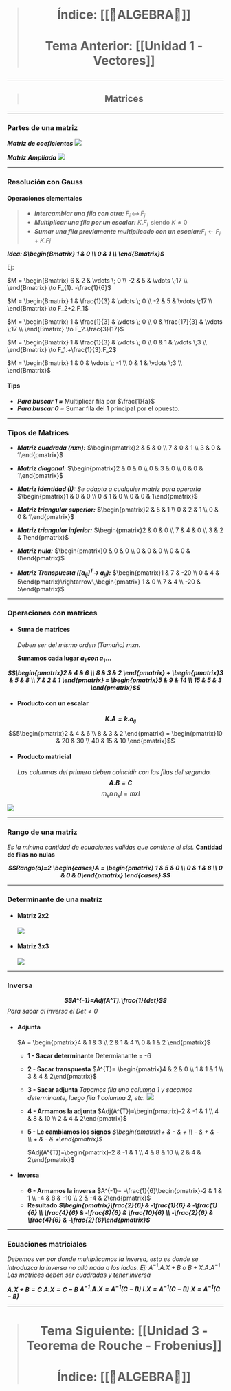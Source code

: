 > # <p align = "center">Índice: [[📐ALGEBRA📐]]</p>
> # <p align = "center"> Tema Anterior: [[Unidad 1 - Vectores]]</p>
---
> ## <p align = "center">Matrices</p>
---
### Partes de una matriz

***Matriz de coeficientes***
![](https://i.ibb.co/WKT7tbn/Pasted-image-20230720213629.png)

***Matriz Ampliada***
![](https://i.ibb.co/P13XLf2/Pasted-image-20230720214045.png)


---
### Resolución con Gauss
#### Operaciones elementales
> - ***Intercambiar una fila con otra:*** $F_{i}\,\leftrightarrow\,F_j$
>- ***Multiplicar una fila por un escalar:*** $K.F_{i}\,$    siendo $K\neq 0$
> - ***Sumar una fila previamente multiplicado con un escalar:***$F_{i}\leftarrow F_{i}+K.Fj$

***Idea: $\begin{Bmatrix}
       1 & 0   \\
       0 & 1  \\
        \end{Bmatrix}$***


 
Ej:

$M = \begin{Bmatrix}
       6 & 2 & \vdots \; 0    \\
       -2 & 5  &  \vdots \;17 \\
        \end{Bmatrix} \to F_{1}. -\frac{1}{6}$


$M = \begin{Bmatrix}
       1 & \frac{1}{3} & \vdots \; 0    \\
       -2 & 5  &  \vdots \;17 \\
        \end{Bmatrix} \to F_2+2.F_1$

$M = \begin{Bmatrix}
       1 & \frac{1}{3} & \vdots \; 0    \\
       0 & \frac{17}{3}  &  \vdots \;17 \\
        \end{Bmatrix} \to  F_2.\frac{3}{17}$

$M = \begin{Bmatrix}
       1 & \frac{1}{3} & \vdots \; 0    \\
       0 & 1 &  \vdots \;3 \\
        \end{Bmatrix} \to  F_1.+\frac{1}{3}.F_2$

$M = \begin{Bmatrix}
       1 & 0 & \vdots \; -1    \\
       0 & 1  &  \vdots \;3 \\
        \end{Bmatrix}$


#### Tips
- ***Para buscar 1 =***  Multiplicar fila por $\frac{1}{a}$
- ***Para buscar 0 =*** Sumar fila del 1 principal por el opuesto.

---
### Tipos de Matrices
- ***Matriz cuadrada (nxn):*** $\begin{pmatrix}2 & 5 & 0  \\ 7 & 0 & 1  \\ 3 & 0 & 1\end{pmatrix}$

- ***Matriz diagonal:*** $\begin{pmatrix}2 & 0 & 0  \\ 0 & 3 & 0  \\ 0 & 0 & 1\end{pmatrix}$

- ***Matriz identidad (I):***
*Se adapta a cualquier matriz para operarla*
 $\begin{pmatrix}1 & 0 & 0  \\ 0 & 1 & 0  \\ 0 & 0 & 1\end{pmatrix}$ 

- ***Matriz triangular superior:*** $\begin{pmatrix}2 & 5 & 1  \\ 0 & 2 & 1  \\ 0 & 0 & 1\end{pmatrix}$

- ***Matriz triangular inferior:*** $\begin{pmatrix}2 & 0 & 0  \\ 7 & 4 & 0  \\ 3 & 2 & 1\end{pmatrix}$

- ***Matriz nula:*** $\begin{pmatrix}0 & 0 & 0  \\ 0 & 0 & 0  \\ 0 & 0 & 0\end{pmatrix}$

- ***Matriz Transpuesta ($[a_{ij}]^T\rightarrow\,a_{ji}$):*** $\begin{pmatrix}1 & 7 & -20 \\ 0 & 4 & 5\end{pmatrix}\rightarrow\,\begin{pmatrix} 1 & 0 \\ 7  & 4 \\ -20 & 5\end{pmatrix}$

---
### Operaciones con matrices
- #### Suma de matrices
	*Deben ser del mismo orden (Tamaño) mxn.*


	**Sumamos cada lugar $a_{1}\, con\, a_{1}...$**

***$$\begin{pmatrix}2 & 4 & 6  \\ 8 & 3 & 2 \end{pmatrix} + \begin{pmatrix}3 & 5 & 8  \\ 7 & 2 & 1 \end{pmatrix} = \begin{pmatrix}5 & 9 & 14  \\ 15 & 5 & 3 \end{pmatrix}$$***

- #### Producto con un escalar
	***$$K.A=k.a_{ij}$$***

$$5\begin{pmatrix}2 & 4 & 6  \\ 8 & 3 & 2 \end{pmatrix} = \begin{pmatrix}10 & 20 & 30  \\ 40 & 15 & 10 \end{pmatrix}$$

- #### Producto matricial
	*Las columnas del primero deben coincidir con las filas del segundo.*
	***$$A.B = C$$***
	$$m_{x}n\, n_{x}l = mxl$$

![](https://i.ibb.co/pb2DKvw/Pasted-image-20230721005423.png)

---
### Rango de una matriz
*Es la mínima cantidad de ecuaciones validas que contiene el sist.*
**Cantidad de filas no nulas**

***$$Rango(a)=2 \begin{cases}A = \begin{pmatrix} 1 & 5 & 0 \\ 0 & 1 & 8 \\ 0 & 0 & 0\end{pmatrix} \end{cases} $$***

---
### Determinante de una matriz
- #### Matriz 2x2
	![](https://i.ibb.co/2SSpwbH/Pasted-image-20230721010750.png)

- #### Matriz 3x3
	![](https://i.ibb.co/8Kq2c3B/Pasted-image-20230721011559.png)

---
### Inversa
***$$A^{-1}=Adj(A^T).\frac{1}{det}$$***
*Para sacar al inversa el $Det \neq 0$*

- #### Adjunta
	$A = \begin{pmatrix}4 & 1 & 3 \\ 2 & 1 & 4 \\ 0 & 1 & 2 \end{pmatrix}$
	
	- **1 - Sacar determinante**
		Determianante = -6

	- **2 - Sacar transpuesta**
		$A^{T}= \begin{pmatrix}4 & 2 & 0 \\ 1 & 1 & 1 \\ 3 & 4 & 2\end{pmatrix}$
	- **3 - Sacar adjunta**
		*Tapamos fila uno columna 1 y sacamos determinante, luego fila 1 columna 2, etc.*
		![](https://i.ibb.co/vjLpK8J/Pasted-image-20230721144943.png)
	- **4 - Armamos la adjunta**
		$Adj(A^{T})=\begin{pmatrix}-2 & -1 & 1 \\ 4 & 8 & 10 \\ 2 & 4 & 2\end{pmatrix}$
	- **5 - Le cambiamos los signos**
		 *$\begin{pmatrix}+ & - & + \\ - & + & - \\ + & - & +\end{pmatrix}$*

		$Adj(A^{T})=\begin{pmatrix}-2 & -1 & 1 \\ 4 & 8 & 10 \\ 2 & 4 & 2\end{pmatrix}$
- #### Inversa

	- **6 - Armamos la inversa**
		$A^{-1}= -\frac{1}{6}\begin{pmatrix}-2 & 1 & 1 \\ -4 & 8 & -10 \\ 2 & -4 & 2\end{pmatrix}$
	- **Resultado**
		***$\begin{pmatrix}\frac{2}{6} & -\frac{1}{6} & -\frac{1}{6}  \\ \frac{4}{6} & -\frac{8}{6} & \frac{10}{6} \\ -\frac{2}{6} & \frac{4}{6} & -\frac{2}{6}\end{pmatrix}$***

---
### Ecuaciones matriciales

*Debemos ver por donde multiplicamos la inversa, esto es donde se introduzca la inversa no allá nada a los lados. Ej: $A^{-1}.A.X + B\: o \: B + X.A.A^{-1}$*
*Las matrices deben ser cuadradas y tener inversa*

***$A.X+B=C$***
***$A.X=C - B$***
***$A^{-1}.A.X=A^{-1}(C - B)$***
***$I.X=A^{-1}(C - B)$***
***$X=A^{-1}(C - B)$***


---
> # <p align = "center"> Tema Siguiente: [[Unidad 3 - Teorema de Rouche - Frobenius]]</p>
> # <p align = "center">Índice: [[📐ALGEBRA📐]]</p>